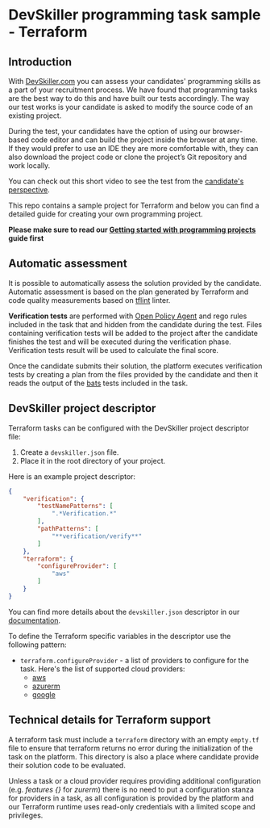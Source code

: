 # DevSkiller programming task sample - Terraform

## Introduction

With [DevSkiller.com](https://devskiller.com) you can assess your candidates'
programming skills as a part of your recruitment process. We have found that
programming tasks are the best way to do this and have built our tests
accordingly. The way our test works is your candidate is asked to modify the
source code of an existing project.

During the test, your candidates have the option of using our browser-based
code editor and can build the project inside the browser at any time. If they
would prefer to use an IDE they are more comfortable with, they can also
download the project code or clone the project’s Git repository and work
locally.

You can check out this short video to see the test from the [candidate's
perspective](https://goo.gl/AXXaTT).

This repo contains a sample project for Terraform and below you can
find a detailed guide for creating your own programming project.

**Please make sure to read our [Getting started with programming
projects](https://goo.gl/gkQU4J) guide first**

## Automatic assessment

It is possible to automatically assess the solution provided by the candidate.
Automatic assessment is based on the plan generated by Terraform and code quality
measurements based on [tflint](https://github.com/terraform-linters/tflint) linter.


**Verification tests** are performed with [Open Policy Agent](https://www.openpolicyagent.org/docs/latest/terraform/) 
and rego rules included in the task that and hidden from the candidate during the test.
Files containing verification tests will be added to the project after
the candidate finishes the test and will be executed during the verification
phase. Verification tests result will be used to calculate the final score.

Once the candidate submits their solution, the platform executes
verification tests by creating a plan from the files provided by the candidate and then it reads the output of the [bats](https://github.com/bats-core/bats-core) tests included in the task.

## DevSkiller project descriptor

Terraform tasks can be configured with the DevSkiller project descriptor file:

1. Create a `devskiller.json` file.
2. Place it in the root directory of your project.

Here is an example project descriptor:

```json
{
    "verification": {
        "testNamePatterns": [
            ".*Verification.*"
        ],
        "pathPatterns": [
            "**verification/verify**"
        ]
    },
    "terraform": {
        "configureProvider": [
            "aws"
        ]
    }
}
```

You can find more details about the `devskiller.json` descriptor in our
[documentation](https://goo.gl/uWXeCD).  

To define the Terraform specific variables in the descriptor use the following pattern:

* `terraform.configureProvider` - a list of providers to configure for the task. Here's the list of supported cloud providers:
  * [aws](https://registry.terraform.io/providers/hashicorp/aws/latest)
  * [azurerm](https://registry.terraform.io/providers/hashicorp/azurerm/latest)
  * [google](https://registry.terraform.io/providers/hashicorp/google/latest/docs)

## Technical details for Terraform support

A terraform task must include a `terraform` directory with an empty `empty.tf` file to ensure that terraform returns no error during the initialization of the task on the platform. This directory is also a place where candidate provide their solution code to be evaluated.  

Unless a task or a cloud provider requires providing additional configuration (e.g. *features {}* for *zurerm*) there is no need to put a configuration stanza for providers in a task, as all configuration is provided by the platform and our Terraform runtime uses read-only credentials with a limited scope and privileges.